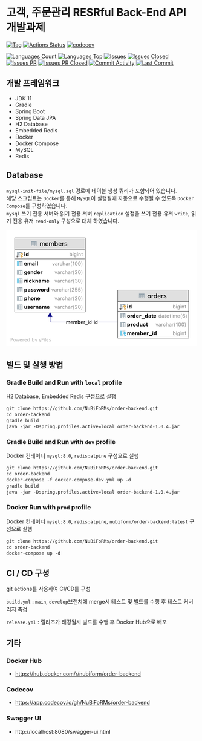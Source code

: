 # 고객, 주문관리 RESRful Back-End API 개발과제

[![Tag](https://img.shields.io/github/v/tag/nubiforms/order-backend)](https://github.com/NuBiFoRMs/order-backend/releases)
[![Actions Status](https://github.com/NuBiFoRMs/order-backend/workflows/build/badge.svg)](https://github.com/NuBiFoRMs/order-backend/actions)
[![codecov](https://codecov.io/gh/NuBiFoRMs/order-backend/branch/develop/graph/badge.svg?token=CUPAW61JYO)](https://codecov.io/gh/NuBiFoRMs/order-backend)

![Languages Count](https://img.shields.io/github/languages/count/nubiforms/order-backend)
![Languages Top](https://img.shields.io/github/languages/top/nubiforms/order-backend)
[![Issues](https://img.shields.io/github/issues/nubiforms/order-backend)](https://github.com/NuBiFoRMs/order-backend/issues)
[![Issues Closed](https://img.shields.io/github/issues-closed/nubiforms/order-backend)](https://github.com/NuBiFoRMs/order-backend/issues?q=is%3Aissue+is%3Aclosed)
[![Issues PR](https://img.shields.io/github/issues-pr/nubiforms/order-backend)](https://github.com/NuBiFoRMs/order-backend/pulls)
[![Issues PR Closed](https://img.shields.io/github/issues-pr-closed/nubiforms/order-backend)](https://github.com/NuBiFoRMs/order-backend/pulls?q=is%3Apr+is%3Aclosed)
[![Commit Activity](https://img.shields.io/github/commit-activity/w/nubiforms/order-backend)](https://github.com/NuBiFoRMs/order-backend/commits)
[![Last Commit](https://img.shields.io/github/last-commit/nubiforms/order-backend)](https://github.com/NuBiFoRMs/order-backend/commits)

## 개발 프레임워크

* JDK 11
* Gradle
* Spring Boot
* Spring Data JPA
* H2 Database
* Embedded Redis
* Docker
* Docker Compose
* MySQL
* Redis

## Database

`mysql-init-file/mysql.sql` 경로에 테이블 생성 쿼리가 포함되어 있습니다.  
해당 스크립트는 `Docker`를 통해 `MySQL`이 실행될때 자동으로 수행될 수 있도록 `Docker Compose`를 구성하였습니다.  
`mysql` 쓰기 전용 서버와 읽기 전용 서버 `replication` 설정을 쓰기 전용 유저 `write`, 읽기 전용 유저 `read-only` 구성으로 대체 하였습니다.

![ERD](docs/erd.png)

## 빌드 및 실행 방법

### Gradle Build and Run with `local` profile

H2 Database, Embedded Redis 구성으로 실행

```
git clone https://github.com/NuBiFoRMs/order-backend.git
cd order-backend
gradle build
java -jar -Dspring.profiles.active=local order-backend-1.0.4.jar
```

### Gradle Build and Run with `dev` profile

Docker 컨테이너 `mysql:8.0`, `redis:alpine` 구성으로 실행

```
git clone https://github.com/NuBiFoRMs/order-backend.git
cd order-backend
docker-compose -f docker-compose-dev.yml up -d
gradle build
java -jar -Dspring.profiles.active=local order-backend-1.0.4.jar
```

### Docker Run with `prod` profile

Docker 컨테이너 `mysql:8.0`, `redis:alpine`, `nubiform/order-backend:latest` 구성으로 실행

```
git clone https://github.com/NuBiFoRMs/order-backend.git
cd order-backend
docker-compose up -d
```

## CI / CD 구성

git actions를 사용하여 CI/CD를 구성

`build.yml` : `main`, `develop`브랜치에 merge시 테스트 및 빌드를 수행 후 테스트 커버리지 측정

`release.yml` : 릴리즈가 태깅될시 빌드를 수행 후 Docker Hub으로 배포

## 기타

### Docker Hub

* https://hub.docker.com/r/nubiform/order-backend

### Codecov

* https://app.codecov.io/gh/NuBiFoRMs/order-backend

### Swagger UI

* http://localhost:8080/swagger-ui.html